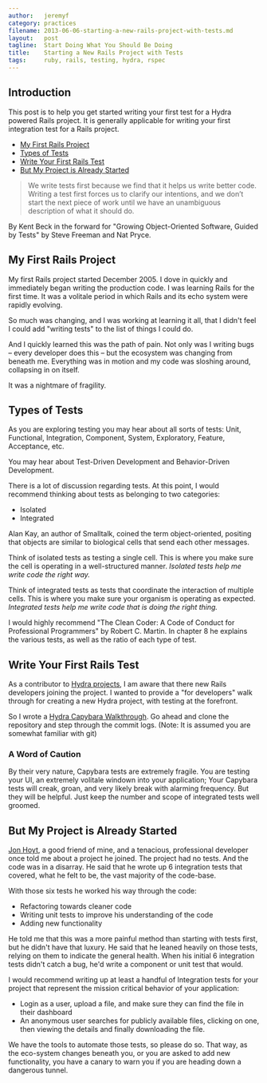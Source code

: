 ```yaml
---
author:   jeremyf
category: practices
filename: 2013-06-06-starting-a-new-rails-project-with-tests.md
layout:   post
tagline:  Start Doing What You Should Be Doing
title:    Starting a New Rails Project with Tests
tags:     ruby, rails, testing, hydra, rspec
---
```


## Introduction

This post is to help you get started writing your first test for a Hydra powered Rails project.
It is generally applicable for writing your first integration test for a Rails project.

* [My First Rails Project]('#my-first-rails-project')
* [Types of Tests]('#types-of-tests')
* [Write Your First Rails Test]('#write-your-first-rails-test')
* [But My Project is Already Started]('#but-my-project-is-already-started')

<blockquote>
We write tests first because we find that it helps us write better code.
Writing a test first forces us to clarify our intentions, and we don’t start the next piece of work until we have an unambiguous description of what it should do.
</blockquote>

By Kent Beck in the forward for "Growing Object-Oriented Software, Guided by Tests" by Steve Freeman and Nat Pryce.

## My First Rails Project
<span id="my-first-rails-project"></span>

My first Rails project started December 2005.
I dove in quickly and immediately began writing the production code.
I was learning Rails for the first time.
It was a volitale period in which Rails and its echo system were rapidly evolving.

So much was changing, and I was working at learning it all, that I didn't feel I could add "writing tests" to the list of things I could do.

And I quickly learned this was the path of pain.
Not only was I writing bugs – every developer does this – but the ecosystem was changing from beneath me.
Everything was in motion and my code was sloshing around, collapsing in on itself.

It was a nightmare of fragility.

## Types of Tests
<span id="types-of-tests"></span>

As you are exploring testing you may hear about all sorts of tests: Unit, Functional, Integration, Component, System, Exploratory, Feature, Acceptance, etc.

You may hear about Test-Driven Development and Behavior-Driven Development.

There is a lot of discussion regarding tests.
At this point, I would recommend thinking about tests as belonging to two categories:

* Isolated
* Integrated

Alan Kay, an author of Smalltalk, coined the term object-oriented, positing that objects are similar to biological cells that send each other messages.

Think of isolated tests as testing a single cell.
This is where you make sure the cell is operating in a well-structured manner.
*Isolated tests help me write code the right way.*

Think of integrated tests as tests that coordinate the interaction of multiple cells.
This is where you make sure your organism is operating as expected.
*Integrated tests help me write code that is doing the right thing.*

I would highly recommend "The Clean Coder: A Code of Conduct for Professional Programmers" by Robert C. Martin. In chapter 8 he explains the various tests, as well as the ratio of each type of test.

## Write Your First Rails Test
<span id="write-your-first-rails-test"></span>

As a contributor to [Hydra projects](http://projecthydra.org), I am aware that there new Rails developers joining the project.
I wanted to provide a "for developers" walk through for creating a new Hydra project, with testing at the forefront.

So I wrote a [Hydra Capybara Walkthrough](https://github.com/jeremyf/hydra-capybara-walkthrough).
Go ahead and clone the repository and step through the commit logs.
(Note: It is assumed you are somewhat familiar with git)

### A Word of Caution

By their very nature, Capybara tests are extremely fragile.
You are testing your UI, an extremely volitale windown into your application;
Your Capybara tests will creak, groan, and very likely break with alarming frequency.
But they will be helpful.
Just keep the number and scope of integrated tests well groomed.

## But My Project is Already Started
<span id="but-my-project-is-already-started"></span>

[Jon Hoyt](http://twitter.com/jonmagic), a good friend of mine, and a tenacious, professional developer once told me about a project he joined.
The project had no tests.
And the code was in a disarray.
He said that he wrote up 6 integration tests that covered, what he felt to be, the vast majority of the code-base.

With those six tests he worked his way through the code:

* Refactoring towards cleaner code
* Writing unit tests to improve his understanding of the code
* Adding new functionality

He told me that this was a more painful method than starting with tests first, but he didn't have that luxury.
He said that he leaned heavily on those tests, relying on them to indicate the general health.
When his initial 6 integration tests didn't catch a bug, he'd write a component or unit test that would.

I would recommend writing up at least a handful of Integration tests for your project that represent the mission critical behavior of your application:

* Login as a user, upload a file, and make sure they can find the file in their dashboard
* An anonymous user searches for publicly available files, clicking on one, then viewing the details and finally downloading the file.

We have the tools to automate those tests, so please do so.
That way, as the eco-system changes beneath you, or you are asked to add new functionality, you have a canary to warn you if you are heading down a dangerous tunnel.
